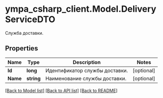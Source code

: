 # ympa_csharp_client.Model.DeliveryServiceDTO
Служба доставки.

## Properties

Name | Type | Description | Notes
------------ | ------------- | ------------- | -------------
**Id** | **long** | Идентификатор службы доставки. | [optional] 
**Name** | **string** | Наименование службы доставки. | [optional] 

[[Back to Model list]](../README.md#documentation-for-models) [[Back to API list]](../README.md#documentation-for-api-endpoints) [[Back to README]](../README.md)

